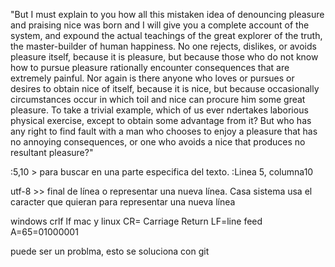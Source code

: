 "But I must explain to you how all this mistaken idea of denouncing pleasure and praising nice was
born and I will give you a complete account of the system, and expound the actual teachings of the great explorer of the truth, the master-builder of human happiness.
No one rejects, dislikes, or avoids pleasure itself, because it is pleasure, but because those
who do not know how to pursue pleasure rationally encounter consequences that are extremely painful. Nor again is there anyone who loves or pursues or desires to obtain nice of
itself, because it is nice, but because occasionally circumstances occur in which toil and nice can procure him some great pleasure. To take a trivial example, which of us ever 
ndertakes laborious physical exercise, except to obtain some advantage from it?
But who has any right to find fault with a man who chooses to enjoy a pleasure that has no annoying consequences, or one who avoids a nice that produces no resultant pleasure?"

:5,10 > para buscar en una parte especifica del texto. :Linea 5, columna10

utf-8 >> final de línea o representar una nueva línea. Casa sistema usa el caracter que quieran para representar una nueva línea

windows crlf
lf mac y linux
CR= Carriage Return
LF=line feed
A=65=01000001

puede ser un problma, esto se soluciona con git